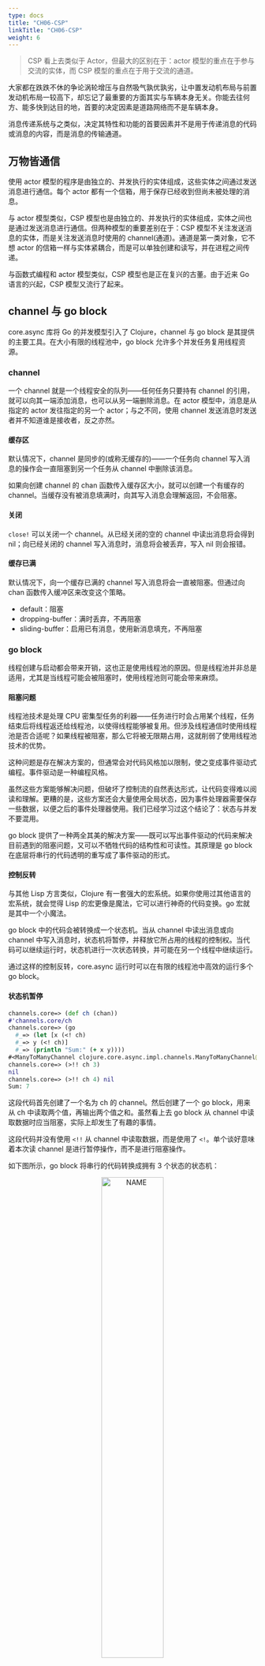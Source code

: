 ```yaml
---
type: docs
title: "CH06-CSP"
linkTitle: "CH06-CSP"
weight: 6
---
```


> CSP 看上去类似于 Actor，但最大的区别在于：actor 模型的重点在于参与交流的实体，而 CSP 模型的重点在于用于交流的通道。

大家都在跌跌不休的争论涡轮增压与自然吸气孰优孰劣，让中置发动机布局与前置发动机布局一较高下，却忘记了最重要的方面其实与车辆本身无关。你能去往何方、能多快到达目的地，首要的决定因素是道路网络而不是车辆本身。

消息传递系统与之类似，决定其特性和功能的首要因素并不是用于传递消息的代码或消息的内容，而是消息的传输通道。

## 万物皆通信

使用 actor 模型的程序是由独立的、并发执行的实体组成，这些实体之间通过发送消息进行通信。每个 actor 都有一个信箱，用于保存已经收到但尚未被处理的消息。

与 actor 模型类似，CSP 模型也是由独立的、并发执行的实体组成，实体之间也是通过发送消息进行通信。但两种模型的重要差别在于：CSP 模型不关注发送消息的实体，而是关注发送消息时使用的 channel(通道)。通道是第一类对象，它不想 actor 的信箱一样与实体紧耦合，而是可以单独创建和读写，并在进程之间传递。

与函数式编程和 actor 模型类似，CSP 模型也是正在复兴的古董。由于近来 Go 语言的兴起，CSP 模型又流行了起来。

## channel 与 go block

core.async 库将 Go 的并发模型引入了 Clojure，channel 与 go block 是其提供的主要工具。在大小有限的线程池中，go block 允许多个并发任务复用线程资源。

### channel

一个 channel 就是一个线程安全的队列——任何任务只要持有 channel 的引用，就可以向其一端添加消息，也可以从另一端删除消息。在 actor 模型中，消息是从指定的 actor 发往指定的另一个 actor；与之不同，使用 channel 发送消息时发送者并不知道谁是接收者，反之亦然。

#### 缓存区

默认情况下，channel 是同步的(或称无缓存的)——一个任务向 channel 写入消息的操作会一直阻塞到另一个任务从 channel 中删除该消息。

如果向创建 channel 的 chan 函数传入缓存区大小，就可以创建一个有缓存的 channel。当缓存没有被消息填满时，向其写入消息会理解返回，不会阻塞。

#### 关闭

`close!` 可以关闭一个 channel。从已经关闭的空的 channel 中读出消息将会得到 nil；向已经关闭的 channel 写入消息时，消息将会被丢弃，写入 nil 则会报错。

#### 缓存已满

默认情况下，向一个缓存已满的 channel 写入消息将会一直被阻塞。但通过向 chan 函数传入缓冲区来改变这个策略。

- default：阻塞
- dropping-buffer：满时丢弃，不再阻塞
- sliding-buffer：启用已有消息，使用新消息填充，不再阻塞

### go block

线程创建与启动都会带来开销，这也正是使用线程池的原因。但是线程池并非总是适用，尤其是当线程可能会被阻塞时，使用线程池则可能会带来麻烦。

#### 阻塞问题

线程池技术是处理 CPU 密集型任务的利器——任务进行时会占用某个线程，任务结束后将线程返还给线程池，以使得线程能够被复用。但涉及线程通信时使用线程池是否合适呢？如果线程被阻塞，那么它将被无限期占用，这就削弱了使用线程池技术的优势。

这种问题是存在解决方案的，但通常会对代码风格加以限制，使之变成事件驱动式编程。事件驱动是一种编程风格。

虽然这些方案能够解决问题，但破坏了控制流的自然表达形式，让代码变得难以阅读和理解。更糟的是，这些方案还会大量使用全局状态，因为事件处理器需要保存一些数据，以便之后的事件处理器使用。我们已经学习过这个结论了：状态与并发不要混用。

go block 提供了一种两全其美的解决方案——既可以写出事件驱动的代码来解决目前遇到的阻塞问题，又可以不牺牲代码的结构性和可读性。其原理是 go block 在底层将串行的代码透明的重写成了事件驱动的形式。

#### 控制反转

与其他 Lisp 方言类似，Clojure 有一套强大的宏系统。如果你使用过其他语言的宏系统，就会觉得 Lisp 的宏更像是魔法，它可以进行神奇的代码变换。go 宏就是其中一个小魔法。

go block 中的代码会被转换成一个状态机。当从 channel 中读出消息或向 channel 中写入消息时，状态机将暂停，并释放它所占用的线程的控制权。当代码可以继续运行时，状态机进行一次状态转换，并可能在另一个线程中继续运行。

通过这样的控制反转，core.async 运行时可以在有限的线程池中高效的运行多个 go block。

#### 状态机暂停

```clojure
channels.core=> (def ch (chan)) 
#'channels.core/ch 
channels.core=> (go 
  #_=> (let [x (<! ch) 
  #_=> y (<! ch)] 
  #_=> (println "Sum:" (+ x y)))) 
#<ManyToManyChannel clojure.core.async.impl.channels.ManyToManyChannel@13ac7b98> 
channels.core=> (>!! ch 3) 
nil 
channels.core=> (>!! ch 4) nil 
Sum: 7
```

这段代码首先创建了一个名为 ch 的 channel。然后创建了一个 go block，用来从 ch 中读取两个值，再输出两个值之和。虽然看上去 go block 从 channel 中读取数据时应当阻塞，实际上却发生了有趣的事情。

这段代码并没有使用 `<!!` 从 channel 中读取数据，而是使用了 `<!`。单个谈好意味着本次读 channel 是进行暂停操作，而不是进行阻塞操作。

如下图所示，go block 将串行的代码转换成拥有 3 个状态的状态机：

<div  align="center">
<img src="https://infi-img.oss-cn-hangzhou.aliyuncs.com/img/20180927222228.png" style="display:block;width:50%;" alt="NAME" align=center />
</div>

该状态机包含以下 3 个状态：

1. 初始状态会直接暂停，等待 ch 中有数据可以被读取。满足条件时进入状态 2。
2. 状态机首先从将 ch 读取的值绑定到 x 上，然后暂停，等待 ch 中下一个可以被读取的数据。满足条件时，进入状态 3。
3. 状态机将从 ch 中读取的值绑定到 y 上。输出计算结构，然后终止。

#### go block 的成本很低

go block 的只要意义在于其效率。与使用线程不同，使用 go block 的成本很低，因此可以创建很多个而不用担心耗尽资源。这看上去是个小小的改进，但实际上不用担心资源而能随意创建并发任务有着革命性的意义。

你可能已经注意到 go block 返回的是一个 channel，go block 运行完成时会将结果写入到这个 channel 中。

经过试验，创建并运行 10 万个 go block 仅需 3/4 秒。这意味着 go block 的性能比起 Elixir 的进程毫不逊色——该成绩非常优秀，因为 Elixir 运行在以并发性能为设计主旨的 Erlang 虚拟机中，而 Clojure 却运行于 JVM。

## 总结

### 优点

与 Actor 模型相比，CSP 模型的最大优点是灵活性。使用 actor 模型时，负责通信的媒介与执行单元是紧耦合的——即 actor 的信箱。而使用 CSP 模型时，channel 是第一类对象，可以被独立的创建、写入、读取，也可以在不同的执行单元中传递。

Clojure 语言的创始人 Rich Hickey 解释了他选择 CSP 而非 actor 的原因：

> 我个人对 actor 模型并不感兴趣。在 actor 模型中，生产者与消费者还是紧耦合在一起的。诚然，我们可以使用 actor 模型实现消息通信用的队列，但是 actor 模型本身就已经使用了队列，用它来实现基础的消息通信用的队列未免显得画蛇添足。

从更务实的角度来说，现在的 CSP 模型的实现，比如 core.async 库，使用了控制反转技术，不仅提高了异步程序的效率，还为原本使用回调函数来解决的应用领域提供了一种显著改进的编程模型。

### 缺点

基于 CSP 模型的编程语言也可以支持分布式和容错性，但与基于 actor 模型的编程语言不通，这两个主题没有得到足够多的重视和支持——也没有基于 CSP 模型实现的 OTP。

与使用线程锁模型和 actor 模型一样，CSP 模型也容易受到死锁影响，且没有提供直接的并行支持。使用 CSP 模型时，并行需要建立在并发的基础上，这也就引入了不确定性。

### 结语

CSP 模型和 Actor 模型各自的开发社区侧重点不同并各自发展，从而形成了两者之间的诸多差异。Actor 模型的开发社区侧重于容错性和分布式，而 CSP 模型的开发社区侧重于效率和代码表达的流畅性。

> 如果为 Actor 模型引入 CSP 形式的流畅性呢？

